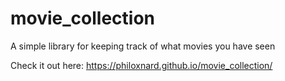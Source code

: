 # movie_collection
A simple library for keeping track of what movies you have seen

Check it out here:
https://philoxnard.github.io/movie_collection/
